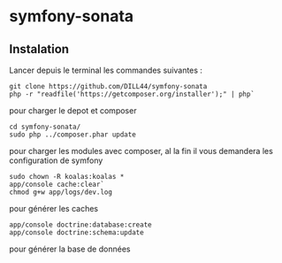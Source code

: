 symfony-sonata
==============

Instalation
-----------

Lancer depuis le terminal les commandes suivantes :

    git clone https://github.com/DILL44/symfony-sonata
    php -r "readfile('https://getcomposer.org/installer');" | php`
pour charger le depot et composer 

    cd symfony-sonata/
    sudo php ../composer.phar update
pour charger les modules avec composer, al la fin il vous demandera les configuration de symfony
    
    sudo chown -R koalas:koalas *
    app/console cache:clear`
    chmod g+w app/logs/dev.log
pour générer les caches

    app/console doctrine:database:create
    app/console doctrine:schema:update
pour générer la base de données
